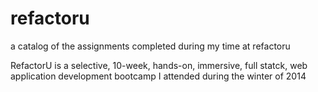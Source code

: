 refactoru
=========

a catalog of the assignments completed during my time at refactoru

RefactorU is a selective, 10-week, hands-on, immersive, full statck, web application development bootcamp I attended during the winter of 2014
